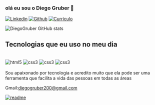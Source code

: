 ### olá eu sou o Diego Gruber 👋

[![Linkedin](https://img.shields.io/badge/LinkedIn-0077B5?style=for-the-badge&logo=linkedin&logoColor=white
)](https://www.linkedin.com/in/diego-gruber-98a583213)
[![Github](https://img.shields.io/badge/GitHub-100000?style=for-the-badge&logo=github&logoColor=white
)](https://github.com/Diego-Gruber)
[![Currículo](https://img.shields.io/badge/curriculo-375BD2?style=for-the-badge&logo=chainlink&logoColor=white
)](https://cv-diegogruber.web.app/)

![DiegoGruber GitHub stats](https://github-readme-stats.vercel.app/api?username=DiegoGruber&show_icons=true&theme=tokyonight)

## Tecnologias que eu uso no meu dia

<div style="display: inline_block"><br/>
  <img align="center" alt="html5" src="https://img.shields.io/badge/HTML5-E34F26?style=for-the-badge&logo=html5&logoColor=white"/>
  <img align="center" alt="css3" src="https://img.shields.io/badge/CSS3-1572B6?style=for-the-badge&logo=css3&logoColor=whit"/>
   <img align="center" alt="css3" src="https://img.shields.io/badge/JavaScript-323330?style=for-the-badge&logo=javascript&logoColor=F7DF1E"/>
   <img align="center" alt="css3" src="https://img.shields.io/badge/C%2B%2B-00599C?style=for-the-badge&logo=c%2B%2B&logoColor=whit"/>
</div><br>
Sou apaixonado por tecnologia e acredito muito que ela pode ser uma ferramenta que facilita a vida das pessoas em todas as áreas

Gmail:diegogruber200@gmail.com

[![readme](https://github-readme-stats.vercel.app/api/pin/?username=Diego-Gruber&repo=diego-gruber&theme=react)](https://github.com/Diego-Gruber/diego-gruber)
